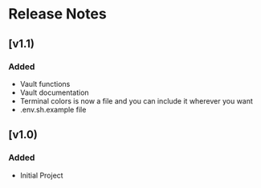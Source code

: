 # Release Notes

## [v1.1)

### Added

* Vault functions
* Vault documentation
* Terminal colors is now a file and you can include it wherever you want
* .env.sh.example file

## [v1.0)

### Added

* Initial Project